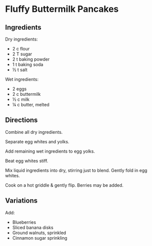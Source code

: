 # Fluffy Buttermilk Pancakes

## Ingredients
Dry ingredients:
* 2 c flour
* 2 T sugar
* 2 t baking powder
* 1 t baking soda
* ½ t salt

Wet ingredients:
* 2 eggs
* 2 c buttermilk
* ½ c milk
* ¼ c butter, melted

## Directions
Combine all dry ingredients.

Separate egg whites and yolks.

Add remaining wet ingredients to egg yolks.

Beat egg whites stiff.

Mix liquid ingredients into dry, stirring just to blend. Gently fold in egg whites.

Cook on a hot griddle & gently flip. Berries may be added.

## Variations
Add:
* Blueberries
* Sliced banana disks
* Ground walnuts, sprinkled
* Cinnamon sugar sprinkling
